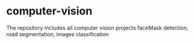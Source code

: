 # computer-vision
The repository includes all computer vision projects faceMask detection, road segmentation, images classification
